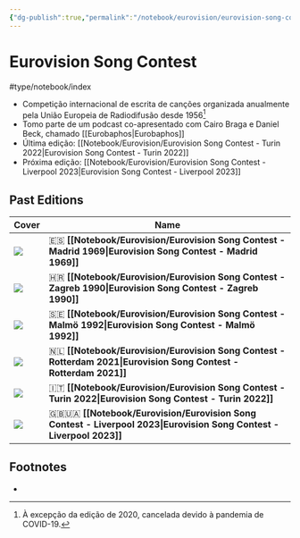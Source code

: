 ```yaml
---
{"dg-publish":true,"permalink":"/notebook/eurovision/eurovision-song-contest/","tags":"gardenEntry"}
---
```



# Eurovision Song Contest

#type/notebook/index 


- Competição internacional de escrita de canções organizada anualmente pela União Europeia de Radiodifusão desde 1956[^1]
- Tomo parte de um podcast co-apresentado com Cairo Braga e Daniel Beck, chamado [[Eurobaphos\|Eurobaphos]]
- Última edição: [[Notebook/Eurovision/Eurovision Song Contest - Turin 2022\|Eurovision Song Contest - Turin 2022]]
- Próxima edição: [[Notebook/Eurovision/Eurovision Song Contest - Liverpool 2023\|Eurovision Song Contest - Liverpool 2023]]

## Past Editions

| Cover                                                                                                                                                                  | Name                                                                                                                       |
| ---------------------------------------------------------------------------------------------------------------------------------------------------------------------- | -------------------------------------------------------------------------------------------------------------------------- |
| ![](https://res.cloudinary.com/demo/image/fetch/w_500/https://eurovision.tv/sites/default/files/Massiel_1969_winners.jpg)                                              | 🇪🇸 **[[Notebook/Eurovision/Eurovision Song Contest - Madrid 1969\|Eurovision Song Contest - Madrid 1969]]**           |
| ![](https://res.cloudinary.com/demo/image/fetch/w_500/https://www.eurovision.de/geschichte/totocutugno101_v-fullhd.jpg)                                                | 🇭🇷 **[[Notebook/Eurovision/Eurovision Song Contest - Zagreb 1990\|Eurovision Song Contest - Zagreb 1990]]**           |
| ![](https://res.cloudinary.com/demo/image/fetch/w_500/https://www.eurovision.de/geschichte/lindamartin103_v-contentxl.jpg)                                             | 🇸🇪 **[[Notebook/Eurovision/Eurovision Song Contest - Malmö 1992\|Eurovision Song Contest - Malmö 1992]]**             |
| ![](https://res.cloudinary.com/demo/image/fetch/w_500/https://pix.eurovisionworld.com/pix/eurovision-2021-logo.jpg)                                                    | 🇳🇱 **[[Notebook/Eurovision/Eurovision Song Contest - Rotterdam 2021\|Eurovision Song Contest - Rotterdam 2021]]**     |
| ![](https://res.cloudinary.com/demo/image/fetch/w_500/https://www.ebu.ch/files/live/sites/ebu/files/News/2022/02/Theme_LogoAndSlogan.jpg)                              | 🇮🇹 **[[Notebook/Eurovision/Eurovision Song Contest - Turin 2022\|Eurovision Song Contest - Turin 2022]]**             |
| ![](https://res.cloudinary.com/demo/image/fetch/w_500/https://eurovision.tv/sites/default/files/styles/banner/public/media/image/2022-10/livwebsite.jpg?itok=p2BSidm4) | 🇬🇧🇺🇦 **[[Notebook/Eurovision/Eurovision Song Contest - Liverpool 2023\|Eurovision Song Contest - Liverpool 2023]]** |

## Footnotes

- [^1]: À excepção da edição de 2020, cancelada devido à pandemia de COVID-19. 